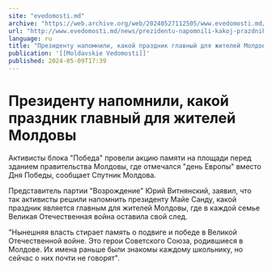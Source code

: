 ```yaml
---
site: "evedomosti.md"
archive: "https://web.archive.org/web/20240527112505/www.evedomosti.md/news/prezidentu-napomnili-kakoj-prazdnik-glavnyj-dlya-zhitelej-mo"
url: "http://www.evedomosti.md/news/prezidentu-napomnili-kakoj-prazdnik-glavnyj-dlya-zhitelej-mo"
language: ru
title: "Президенту напомнили, какой праздник главный для жителей Молдовы"
publication: '[[Moldavskie Vedomosti]]'
published: 2024-05-09T17:39
---
```


# Президенту напомнили, какой праздник главный для жителей Молдовы

Активисты блока "Победа" провели акцию памяти на площади перед  зданием правительства Молдовы, где отмечался "день Европы" вместо Дня Победы, сообщает Спутник Молдова.

Представитель партии "Возрождение" Юрий Витнянский, заявил, что так активисты решили напомнить президенту Майе Санду, какой праздник является главным для жителей Молдовы, где в каждой семье Великая Отечественная война оставила свой след.

"Нынешняя власть стирает память о подвиге и победе в Великой Отечественной войне. Это герои Советского Союза, родившиеся в Молдове. Их имена раньше были знакомы каждому школьнику, но сейчас о них почти не говорят".